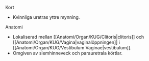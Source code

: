 Kort
- Kvinnliga uretras yttre mynning.

Anatomi
- Lokaliserad mellan [[Anatomi/Organ/KUG/Clitoris|clitoris]] och [[Anatomi/Organ/KUG/Vagina|vaginalöppningen]] i [[Anatomi/Organ/KUG/Vestibulum Vaginae|vestibulum]].
- Omgiven av slemhinneveck och parauretrala körtlar.
